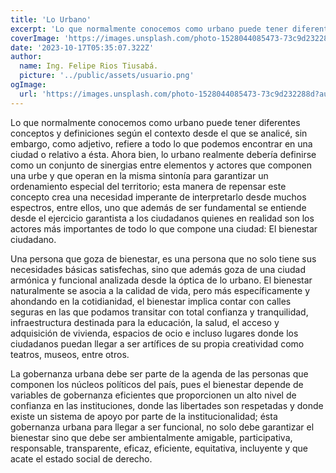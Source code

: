 ```yaml
---
title: 'Lo Urbano'
excerpt: 'Lo que normalmente conocemos como urbano puede tener diferentes conceptos y definiciones según el contexto desde el que se analicé, sin embargo, como adjetivo, refiere a todo lo que podemos encontrar en una ciudad o relativo a ésta...'
coverImage: 'https://images.unsplash.com/photo-1528044085473-73c9d232288d?auto=format&fit=crop&q=80&ixlib=rb-4.0.3&ixid=M3wxMjA3fDB8MHxwaG90by1wYWdlfHx8fGVufDB8fHx8fA%3D%3D&w=1932'
date: '2023-10-17T05:35:07.322Z'
author:
  name: Ing. Felipe Rios Tiusabá.
  picture: '../public/assets/usuario.png'
ogImage:
  url: 'https://images.unsplash.com/photo-1528044085473-73c9d232288d?auto=format&fit=crop&q=80&ixlib=rb-4.0.3&ixid=M3wxMjA3fDB8MHxwaG90by1wYWdlfHx8fGVufDB8fHx8fA%3D%3D&w=1932'
---
```


Lo que normalmente conocemos como urbano puede tener diferentes conceptos y definiciones según el contexto desde el que se analicé, sin embargo, como adjetivo, refiere a todo lo que podemos encontrar en una ciudad o relativo a ésta. Ahora bien, lo urbano realmente debería definirse como un conjunto de sinergias entre elementos y actores que componen una urbe y que operan en la misma sintonía para garantizar un ordenamiento especial del territorio; esta manera de repensar este concepto crea una necesidad imperante de interpretarlo desde muchos espectros, entre ellos, uno que además de ser fundamental se entiende desde el ejercicio garantista a los ciudadanos quienes en realidad son los actores más importantes de todo lo que compone una ciudad: El bienestar ciudadano.

Una persona que goza de bienestar, es una persona que no solo tiene sus necesidades básicas satisfechas, sino que además goza de una ciudad armónica y funcional analizada desde la óptica de lo urbano. El bienestar naturalmente se asocia a la calidad de vida, pero más específicamente y ahondando en la cotidianidad, el bienestar implica contar con calles seguras en las que podamos transitar con total confianza y tranquilidad, infraestructura destinada para la educación, la salud, el acceso y adquisición de vivienda, espacios de ocio e incluso lugares donde los ciudadanos puedan llegar a ser artífices de su propia creatividad como teatros, museos, entre otros.

La gobernanza urbana debe ser parte de la agenda de las personas que componen los núcleos políticos del país, pues el bienestar depende de variables de gobernanza eficientes que proporcionen un alto nivel de confianza en las instituciones, donde las libertades son respetadas y donde existe un sistema de apoyo por parte de la institucionalidad; ésta gobernanza urbana para llegar a ser funcional, no solo debe garantizar el bienestar sino que debe ser ambientalmente amigable, participativa, responsable, transparente, eficaz, eficiente, equitativa, incluyente y que acate el estado social de derecho.
